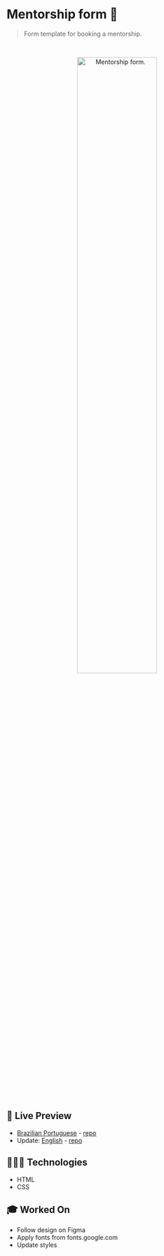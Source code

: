 # Mentorship form 📝

> Form template for booking a mentorship.

<br>

<p align="center">
  <img alt="Mentorship form." src="https://drive.google.com/uc?id=1MMwZXe82E_aw9L05xafSSprcOFJRxpUw" width="60%" />
</p>

<br>

## 📝 Live Preview 

- [Brazilian Portuguese](https://diegommagno.com/github/rocketseat/explorer/stage-03/mentorship-form/pt-br) - [repo](https://github.com/diegommagno/rocketseat/tree/main/explorer/stage-03/mentorship-form/pt-br)
- Update: [English](https://diegommagno.com/github/rocketseat/explorer/stage-03/mentorship-form/en/) - [repo](https://github.com/diegommagno/rocketseat/tree/main/explorer/stage-03/mentorship-form/en)


## 🧑🏻‍💻 Technologies

- HTML
- CSS

## 🎓 Worked On

- Follow design on Figma
- Apply fonts from fonts.google.com
- Update styles